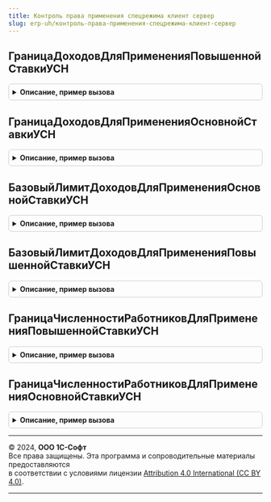 ```yaml
---
title: Контроль права применения спецрежима клиент сервер
slug: erp-uh/контроль-права-применения-спецрежима-клиент-сервер
---
```



## ГраницаДоходовДляПримененияПовышеннойСтавкиУСН
<details style="margin: 1em 0; padding: 0.5em; border: 1px solid #ccc; border-radius: 6px;">

<summary style="font-weight: bold; cursor: pointer;">Описание, пример вызова</summary>

```bsl

// Возвращает лимит доходов налогоплательщика для применения УСН, с учетом возможного перехода на повышенную ставку
//
// Параметры:
// Дата - дата - дата, на которую получаем лимит
//
// Возвращаемое значение:
//  Число
//
Функция ГраницаДоходовДляПримененияПовышеннойСтавкиУСН(Дата) Экспорт
```

Пример вызова
```bsl
Результат = КонтрольПраваПримененияСпецрежимаКлиентСервер.ГраницаДоходовДляПримененияПовышеннойСтавкиУСН(Дата) 
```
</details>

## ГраницаДоходовДляПримененияОсновнойСтавкиУСН
<details style="margin: 1em 0; padding: 0.5em; border: 1px solid #ccc; border-radius: 6px;">

<summary style="font-weight: bold; cursor: pointer;">Описание, пример вызова</summary>

```bsl

// Возвращает лимит доходов налогоплательщика, ограничивающий его право на применение основной ставки налога УСН
// с учетом коэффициента дефлятора для указанной даты
//
// Параметры:
//  Дата - Дата - Дата, на которую получаем границу.
//
// Возвращаемое значение:
//  Число
//
Функция ГраницаДоходовДляПримененияОсновнойСтавкиУСН(Дата) Экспорт
```

Пример вызова
```bsl
Результат = КонтрольПраваПримененияСпецрежимаКлиентСервер.ГраницаДоходовДляПримененияОсновнойСтавкиУСН(Дата) 
```
</details>

## БазовыйЛимитДоходовДляПримененияОсновнойСтавкиУСН
<details style="margin: 1em 0; padding: 0.5em; border: 1px solid #ccc; border-radius: 6px;">

<summary style="font-weight: bold; cursor: pointer;">Описание, пример вызова</summary>

```bsl

// Возвращает базовый лимит доходов налогоплательщика для применения основной ставки УСН,
// действующий на указанную дату, без учета коэффициента-дефлятора
//
// Параметры:
//  Дата - Дата - Дата, на которую получаем базовый лимит.
//
// Возвращаемое значение:
//  Число
//
Функция БазовыйЛимитДоходовДляПримененияОсновнойСтавкиУСН(Дата) Экспорт
```

Пример вызова
```bsl
Результат = КонтрольПраваПримененияСпецрежимаКлиентСервер.БазовыйЛимитДоходовДляПримененияОсновнойСтавкиУСН(Дата) 
```
</details>

## БазовыйЛимитДоходовДляПримененияПовышеннойСтавкиУСН
<details style="margin: 1em 0; padding: 0.5em; border: 1px solid #ccc; border-radius: 6px;">

<summary style="font-weight: bold; cursor: pointer;">Описание, пример вызова</summary>

```bsl

// Возвращает базовый лимит доходов налогоплательщика для применения повышенной ставки УСН,
// действующий на указанную дату, без учета коэффициента-дефлятора
//
// Параметры:
//  Дата - Дата - Дата, на которую получаем базовый лимит.
//
// Возвращаемое значение:
//  Число
//
Функция БазовыйЛимитДоходовДляПримененияПовышеннойСтавкиУСН(Дата) Экспорт
```

Пример вызова
```bsl
Результат = КонтрольПраваПримененияСпецрежимаКлиентСервер.БазовыйЛимитДоходовДляПримененияПовышеннойСтавкиУСН(Дата) 
```
</details>

## ГраницаЧисленностиРаботниковДляПримененияПовышеннойСтавкиУСН
<details style="margin: 1em 0; padding: 0.5em; border: 1px solid #ccc; border-radius: 6px;">

<summary style="font-weight: bold; cursor: pointer;">Описание, пример вызова</summary>

```bsl

// Возвращает лимит средней численности работников для применения УСН, с учетом возможного перехода на
// повышенную ставку
//
// Параметры:
//  Дата - дата - дата на которую получаем лимит
//
// Возвращаемое значение:
//  Число
Функция ГраницаЧисленностиРаботниковДляПримененияПовышеннойСтавкиУСН(Дата) Экспорт
```

Пример вызова
```bsl
Результат = КонтрольПраваПримененияСпецрежимаКлиентСервер.ГраницаЧисленностиРаботниковДляПримененияПовышеннойСтавкиУСН(Дата) 
```
</details>

## ГраницаЧисленностиРаботниковДляПримененияОсновнойСтавкиУСН
<details style="margin: 1em 0; padding: 0.5em; border: 1px solid #ccc; border-radius: 6px;">

<summary style="font-weight: bold; cursor: pointer;">Описание, пример вызова</summary>

```bsl

// Возвращает лимит средней численности работников
//
// Параметры:
//  Дата - Дата - Дата, на которую необходимо получить Границу среднесписочной численности работников
//
// Возвращаемое значение:
//  Число - Граница среднесписочной численности работников, ограничивающая право применения УСН
Функция ГраницаЧисленностиРаботниковДляПримененияОсновнойСтавкиУСН(Дата) Экспорт
```

Пример вызова
```bsl
Результат = КонтрольПраваПримененияСпецрежимаКлиентСервер.ГраницаЧисленностиРаботниковДляПримененияОсновнойСтавкиУСН(Дата) 
```
</details>

---

© 2024, **ООО 1С-Софт**  
Все права защищены. Эта программа и сопроводительные материалы предоставляются  
в соответствии с условиями лицензии [Attribution 4.0 International (CC BY 4.0)](https://creativecommons.org/licenses/by/4.0/legalcode).

---
